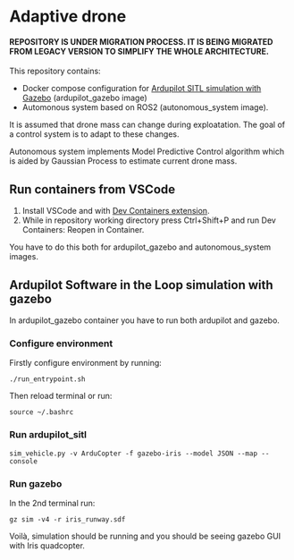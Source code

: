 # Adaptive drone

#### REPOSITORY IS UNDER MIGRATION PROCESS. IT IS BEING MIGRATED FROM LEGACY VERSION TO SIMPLIFY THE WHOLE ARCHITECTURE.

This repository contains:
- Docker compose configuration for [Ardupilot SITL simulation with Gazebo](https://ardupilot.org/dev/docs/sitl-with-gazebo.html) (ardupilot_gazebo image)
- Automonous system based on ROS2 (autonomous_system image).

It is assumed that drone mass can change during exploatation. The goal of a control system is to adapt to these changes.

Autonomous system implements Model Predictive Control algorithm which is aided by Gaussian Process to estimate current drone mass.

## Run containers from VSCode
1. Install VSCode and with [Dev Containers extension](https://marketplace.visualstudio.com/items?itemName=ms-vscode-remote.remote-containers).
2. While in repository working directory press Ctrl+Shift+P and run Dev Containers: Reopen in Container.

You have to do this both for ardupilot_gazebo and autonomous_system images.

## Ardupilot Software in the Loop simulation with gazebo

In ardupilot_gazebo container you have to run both ardupilot and gazebo.

### Configure environment

Firstly configure environment by running:
```
./run_entrypoint.sh
```
Then reload terminal or run:
```
source ~/.bashrc
```

### Run ardupilot_sitl

```
sim_vehicle.py -v ArduCopter -f gazebo-iris --model JSON --map --console
```

### Run gazebo

In the 2nd terminal run:

```
gz sim -v4 -r iris_runway.sdf
```

Voilà, simulation should be running and you should be seeing gazebo GUI with Iris quadcopter.

